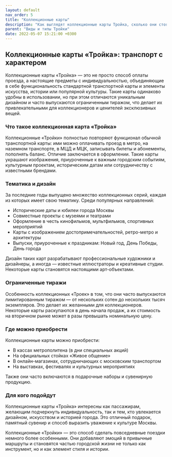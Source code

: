 ```yaml
---
layout: default
nav_order: 5
title: "Коллекционные карты"
description: "Как выглядят коллекционные карты Тройка, сколько они стоят и где их приобрести"
parent: "Виды и типы Тройки"
date: 2022-05-07 15:21:00 +0300
---
```


## Коллекционные карты «Тройка»: транспорт с характером

Коллекционные карты «Тройка» — это не просто способ оплаты проезда, а настоящие предметы с индивидуальностью, объединяющие в себе функциональность стандартной транспортной карты и элементы искусства, истории или популярной культуры. Такие карты одинаково удобны в использовании, но при этом отличаются уникальным дизайном и часто выпускаются ограниченным тиражом, что делает их привлекательными для коллекционеров и ценителей эксклюзивных вещей.

### Что такое коллекционная карта «Тройка»

Коллекционные «Тройки» полностью повторяют функционал обычной транспортной карты: ими можно оплачивать проезд в метро, на наземном транспорте, в МЦД и МЦК, записывать билеты и абонементы, пополнять баланс. Отличие заключается в оформлении. Такие карты украшают изображения, приуроченные к важным городским событиям, культурным проектам, историческим датам или сотрудничеству с известными брендами.

### Тематика и дизайн

За последние годы выпущено множество коллекционных серий, каждая из которых имеет свою тематику. Среди популярных направлений:

- Исторические даты и юбилеи города Москвы
- Совместные проекты с музеями и театрами
- Оформление в честь кинофильмов, мультфильмов, спортивных мероприятий
- Карты с изображением достопримечательностей, ретро-метро и архитектуры
- Выпуски, приуроченные к праздникам: Новый год, День Победы, День города

Дизайн таких карт разрабатывают профессиональные художники и дизайнеры, а иногда — известные иллюстраторы и креативные студии. Некоторые карты становятся настоящими арт-объектами.

### Ограниченные тиражи

Особенность коллекционных «Троек» в том, что они часто выпускаются лимитированным тиражом — от нескольких сотен до нескольких тысяч экземпляров. Это делает их желанными для коллекционеров. Некоторые карты раскупаются в день начала продаж, а их стоимость на вторичном рынке может в разы превышать номинальную цену.

### Где можно приобрести

Коллекционные карты можно приобрести:
- В кассах метрополитена (в дни специальных акций)
- На официальных стойках «Живое общение»
- В онлайн-магазинах, сотрудничающих с московским транспортом
- На выставках, фестивалях и культурных мероприятиях

Также они часто включаются в подарочные наборы и сувенирную продукцию.

### Для кого подойдут

Коллекционные карты «Тройка» интересны как пассажирам, желающим подчеркнуть индивидуальность, так и тем, кто увлекается дизайном, искусством и историей города. Это отличный подарок, памятный сувенир и способ выразить уважение к культуре Москвы.

Коллекционные «Тройки» — это способ сделать повседневные поездки немного более особенными. Они добавляют эмоций в привычные маршруты и становятся частью городской жизни не только как инструмент, но и как элемент стиля и истории.
